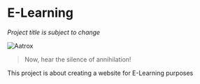 # E-Learning

<i>Project title is subject to change</i>

![Aatrox](https://media1.tenor.com/m/_8mT--9gfRcAAAAd/league-of-legends-aatrox.gif)


> Now, hear the silence of annihilation!

This project is about creating a website for E-Learning purposes
